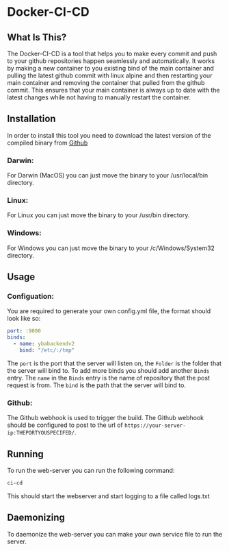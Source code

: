 # Docker-CI-CD

## What Is This?
The Docker-CI-CD is a tool that helps you to make every commit and push to your github repositories happen seamlessly and automatically. It works by making a new container to you existing bind of the main container and pulling the latest github commit with linux alpine and then restarting your main container and removing the container that pulled from the github commit. This ensures that your main container is always up to date with the latest changes while not having to manually restart the container.

## Installation
In order to install this tool you need to download the latest version of the compiled binary from [Github](https://github.com/NotTimIsReal/docker-ci-cd)

### Darwin:
  For Darwin (MacOS) you can just move the binary to your /usr/local/bin directory.
### Linux:
  For Linux you can just move the binary to your /usr/bin directory.
### Windows:
  For Windows you can just move the binary to your /c/Windows/System32 directory.

## Usage
### Configuation:
You are required to generate your own config.yml file, the format should look like so:
```yaml
port: :9000
binds: 
  - name: ybabackendv2
    bind: "/etc/:/tmp"
```
The `port` is the port that the server will listen on, the `Folder` is the folder that the server will bind to. To add more binds you should add another `Binds` entry. The `name` in the `Binds` entry is the name of repository that the post request is from. The `bind` is the path that the server will bind to.

### Github:
The Github webhook is used to trigger the build. The Github webhook should be configured to post to the url of `https://your-server-ip:THEPORTYOUSPECIFED/`. 

## Running
To run the web-server you can run the following command:
```bash 
ci-cd
```
This should start the webserver and start logging to a file called logs.txt

## Daemonizing
To daemonize the web-server you can make your own service file to run the server.

